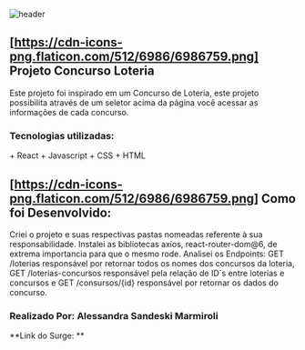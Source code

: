 ![header](https://www.oliberal.com/image/contentid/policy:1.530531:1653362556/Milionaria.png?f=2x1&$p$f=3fc07aa&w=1500&$w=f075b93)

## [https://cdn-icons-png.flaticon.com/512/6986/6986759.png] Projeto Concurso Loteria

Este projeto foi inspirado em um Concurso de Loteria, este projeto possibilita através de um seletor acima da página você acessar as informações de cada concurso. 

### Tecnologias utilizadas: 
<tr>
+ React
+ Javascript
+ CSS
+ HTML

## [https://cdn-icons-png.flaticon.com/512/6986/6986759.png] Como foi Desenvolvido: 

Criei o projeto e suas respectivas pastas nomeadas referente à sua responsabilidade. 
Instalei as bibliotecas axios, react-router-dom@6, de extrema importancia para que o mesmo rode. 
Analisei os Endpoints: GET /loterias responsável por retornar todos os nomes dos concursos da loteria, GET /loterias-concursos responsável pela relação de ID´s entre loterias e concursos e 
GET /consursos/{id} responsável por retornar os dados do concurso. 

### Realizado Por: Alessandra Sandeski Marmiroli

**Link do Surge: **

